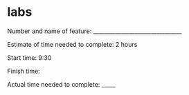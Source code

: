 # labs
Number and name of feature: ________________________________

Estimate of time needed to complete: 2 hours

Start time: 9:30

Finish time: 

Actual time needed to complete: _____